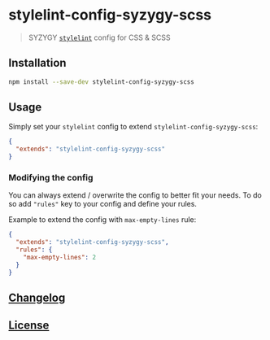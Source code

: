 # stylelint-config-syzygy-scss
> SYZYGY [`stylelint`](https://github.com/stylelint/stylelint) config for CSS & SCSS

## Installation

```bash
npm install --save-dev stylelint-config-syzygy-scss
```

## Usage

Simply set your `stylelint` config to extend `stylelint-config-syzygy-scss`:

```json
{
  "extends": "stylelint-config-syzygy-scss"
}
```

### Modifying the config

You can always extend / overwrite the config to better fit your needs.
To do so add `"rules"` key to your config and define your rules.

Example to extend the config with `max-empty-lines` rule:

```json
{
  "extends": "stylelint-config-syzygy-scss",
  "rules": {
    "max-empty-lines": 2
  }
}
```

## [Changelog](CHANGELOG.md)

## [License](LICENSE)

